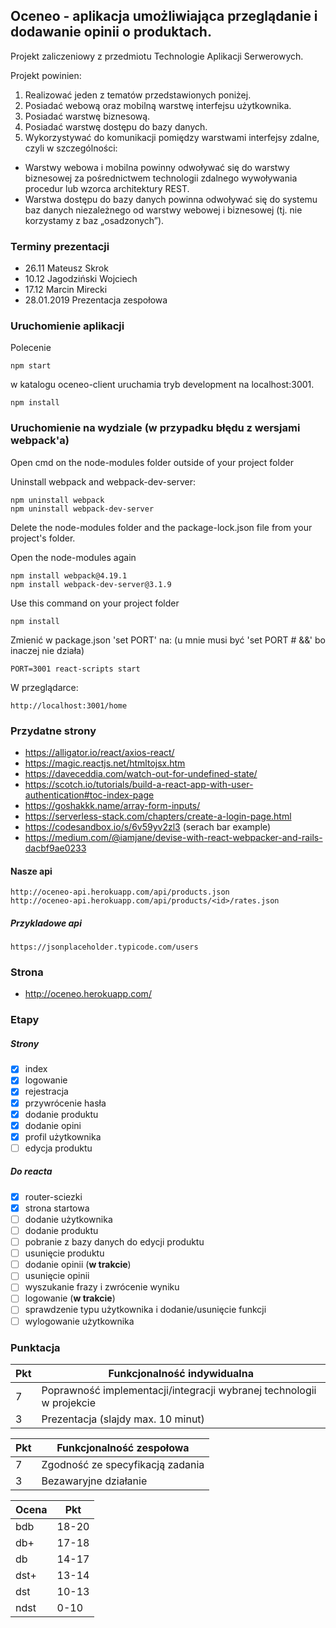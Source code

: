 ## Oceneo - aplikacja umożliwiająca przeglądanie i dodawanie opinii o produktach.

Projekt zaliczeniowy z przedmiotu Technologie Aplikacji Serwerowych.

Projekt powinien:
1. Realizować jeden z tematów przedstawionych poniżej.
2. Posiadać webową oraz mobilną warstwę interfejsu użytkownika.
3. Posiadać warstwę biznesową.
4. Posiadać warstwę dostępu do bazy danych.
5. Wykorzystywać do komunikacji pomiędzy warstwami interfejsy zdalne, czyli w szczególności:
- Warstwy webowa i mobilna powinny odwoływać się do warstwy biznesowej za pośrednictwem
technologii zdalnego wywoływania procedur lub wzorca architektury REST.
- Warstwa dostępu do bazy danych powinna odwoływać się do systemu baz danych niezależnego
od warstwy webowej i biznesowej (tj. nie korzystamy z baz „osadzonych”).

### Terminy prezentacji
- 26.11 Mateusz Skrok
- 10.12 Jagodziński Wojciech
- 17.12 Marcin Mirecki
- 28.01.2019 Prezentacja zespołowa

### Uruchomienie aplikacji
Polecenie
```
npm start
```
w katalogu oceneo-client uruchamia tryb development na localhost:3001.
```
npm install
```
### Uruchomienie na wydziale (w przypadku błędu z wersjami webpack'a)

Open cmd on the node-modules folder outside of your project folder

Uninstall webpack and webpack-dev-server:
```
npm uninstall webpack
npm uninstall webpack-dev-server
```
Delete the node-modules folder and the package-lock.json file from your project's folder.

Open the node-modules again
```
npm install webpack@4.19.1
npm install webpack-dev-server@3.1.9
```
Use this command on your project folder
```
npm install
```
Zmienić w package.json 'set PORT' na: (u mnie musi być 'set PORT # &&' bo inaczej nie działa)
```
PORT=3001 react-scripts start
```
W przeglądarce:
```
http://localhost:3001/home
```

### Przydatne strony
- https://alligator.io/react/axios-react/
- https://magic.reactjs.net/htmltojsx.htm
- https://daveceddia.com/watch-out-for-undefined-state/
- https://scotch.io/tutorials/build-a-react-app-with-user-authentication#toc-index-page
- https://goshakkk.name/array-form-inputs/
- https://serverless-stack.com/chapters/create-a-login-page.html
- https://codesandbox.io/s/6v59yv2zl3 (serach bar example)
- https://medium.com/@iamjane/devise-with-react-webpacker-and-rails-dacbf9ae0233

#### Nasze api
```
http://oceneo-api.herokuapp.com/api/products.json
http://oceneo-api.herokuapp.com/api/products/<id>/rates.json
```
##### Przykladowe api
```
https://jsonplaceholder.typicode.com/users
```
### Strona
- http://oceneo.herokuapp.com/


### Etapy
##### Strony
- [x] index
- [x] logowanie
- [x] rejestracja
- [x] przywrócenie hasła
- [x] dodanie produktu
- [x] dodanie opini
- [x] profil użytkownika
- [ ] edycja produktu

##### Do reacta
- [x] router-sciezki 
- [x] strona startowa 
- [ ] dodanie użytkownika
- [ ] dodanie produktu
- [ ] pobranie z bazy danych do edycji produktu
- [ ] usunięcie produktu
- [ ] dodanie opinii (**w trakcie**)
- [ ] usunięcie opinii
- [ ] wyszukanie frazy i zwrócenie wyniku
- [ ] logowanie (**w trakcie**)
- [ ] sprawdzenie typu użytkownika i dodanie/usunięcie funkcji
- [ ] wylogowanie użytkownika

### Punktacja

|Pkt|Funkcjonalność indywidualna|
|---|--------------|
| 7 | Poprawność implementacji/integracji wybranej technologii w projekcie |
| 3 | Prezentacja (slajdy max. 10 minut) |

|Pkt|Funkcjonalność zespołowa|
|---|--------------|
| 7 | Zgodność ze specyfikacją zadania |
| 3 | Bezawaryjne działanie |

|Ocena|Pkt|
|-----|---|
|bdb | 18-20|
|db+| 17-18 |
|db | 14-17 |
|dst+| 13-14 |
|dst | 10-13 |
|ndst| 0-10 |
